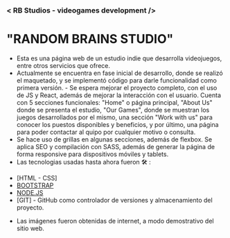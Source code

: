 ###  < RB Studios - videogames development />

# "RANDOM BRAINS STUDIO"
- Esta es una página web de un estudio indie que desarrolla videojuegos, entre otros servicios que ofrece.
- Actualmente se encuentra en fase inicial de desarrollo, donde se realizó el maquetado, y se implementó código para darle funcionalidad como primera versión. - Se espera mejorar el proyecto completo, con el uso de JS y React, además de mejorar la interacción con el usuario. Cuenta con 5 secciones funcionales: "Home" o página principal, "About Us" donde se presenta el estudio, "Our Games", donde se muestran los juegos desarrollados por el mismo, una sección "Work with us" para conocer los puestos disponibles y beneficios, y por último, una página para poder contactar al quipo por cualquier motivo o consulta.
- Se hace uso de grillas en algunas secciones, además de flexbox. Se aplica SEO y compilación con SASS, además de generar la página de forma responsive para dispositivos móviles y tablets.
- Las tecnologias usadas hasta ahora fueron 🛠️ :
   
 
* [HTML - CSS]
* [BOOTSTRAP](https://getbootstrap.com/) 
* [NODE.JS](https://nodejs.org/es/) 
* [GIT] - GitHub como controlador de versiones y almacenamiento del proyecto.
- Las imágenes fueron obtenidas de internet, a modo demostrativo del sitio web.
